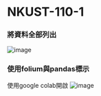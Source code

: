 # NKUST-110-1
### 將資料全部列出
![image](https://user-images.githubusercontent.com/52891597/136228746-90adf8c6-ec73-427a-a966-8482f090c7fa.png)
### 使用folium與pandas標示
使用google colab開啟
![image](https://user-images.githubusercontent.com/52891597/136228855-db2483a9-0bf8-4777-9e3b-2c5149c31fca.png)

